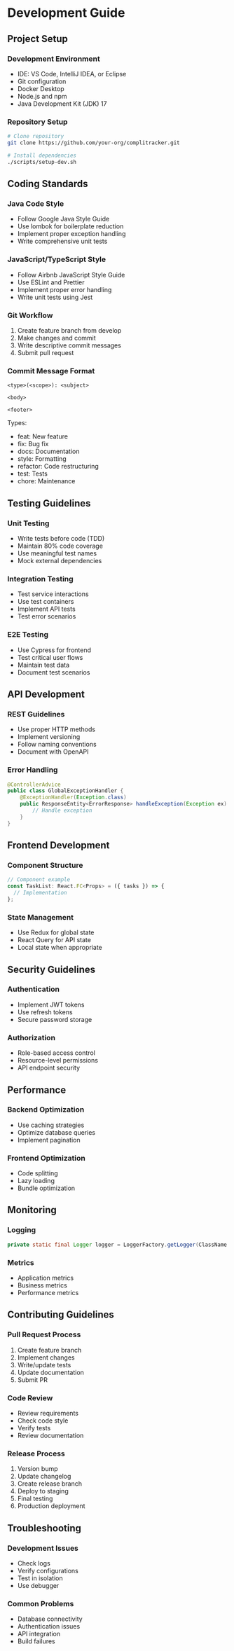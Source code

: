 # Development Guide

## Project Setup

### Development Environment
- IDE: VS Code, IntelliJ IDEA, or Eclipse
- Git configuration
- Docker Desktop
- Node.js and npm
- Java Development Kit (JDK) 17

### Repository Setup
```bash
# Clone repository
git clone https://github.com/your-org/complitracker.git

# Install dependencies
./scripts/setup-dev.sh
```

## Coding Standards

### Java Code Style
- Follow Google Java Style Guide
- Use lombok for boilerplate reduction
- Implement proper exception handling
- Write comprehensive unit tests

### JavaScript/TypeScript Style
- Follow Airbnb JavaScript Style Guide
- Use ESLint and Prettier
- Implement proper error handling
- Write unit tests using Jest

### Git Workflow
1. Create feature branch from develop
2. Make changes and commit
3. Write descriptive commit messages
4. Submit pull request

### Commit Message Format
```
<type>(<scope>): <subject>

<body>

<footer>
```

Types:
- feat: New feature
- fix: Bug fix
- docs: Documentation
- style: Formatting
- refactor: Code restructuring
- test: Tests
- chore: Maintenance

## Testing Guidelines

### Unit Testing
- Write tests before code (TDD)
- Maintain 80% code coverage
- Use meaningful test names
- Mock external dependencies

### Integration Testing
- Test service interactions
- Use test containers
- Implement API tests
- Test error scenarios

### E2E Testing
- Use Cypress for frontend
- Test critical user flows
- Maintain test data
- Document test scenarios

## API Development

### REST Guidelines
- Use proper HTTP methods
- Implement versioning
- Follow naming conventions
- Document with OpenAPI

### Error Handling
```java
@ControllerAdvice
public class GlobalExceptionHandler {
    @ExceptionHandler(Exception.class)
    public ResponseEntity<ErrorResponse> handleException(Exception ex) {
        // Handle exception
    }
}
```

## Frontend Development

### Component Structure
```typescript
// Component example
const TaskList: React.FC<Props> = ({ tasks }) => {
  // Implementation
};
```

### State Management
- Use Redux for global state
- React Query for API state
- Local state when appropriate

## Security Guidelines

### Authentication
- Implement JWT tokens
- Use refresh tokens
- Secure password storage

### Authorization
- Role-based access control
- Resource-level permissions
- API endpoint security

## Performance

### Backend Optimization
- Use caching strategies
- Optimize database queries
- Implement pagination

### Frontend Optimization
- Code splitting
- Lazy loading
- Bundle optimization

## Monitoring

### Logging
```java
private static final Logger logger = LoggerFactory.getLogger(ClassName.class);
```

### Metrics
- Application metrics
- Business metrics
- Performance metrics

## Contributing Guidelines

### Pull Request Process
1. Create feature branch
2. Implement changes
3. Write/update tests
4. Update documentation
5. Submit PR

### Code Review
- Review requirements
- Check code style
- Verify tests
- Review documentation

### Release Process
1. Version bump
2. Update changelog
3. Create release branch
4. Deploy to staging
5. Final testing
6. Production deployment

## Troubleshooting

### Development Issues
- Check logs
- Verify configurations
- Test in isolation
- Use debugger

### Common Problems
- Database connectivity
- Authentication issues
- API integration
- Build failures
